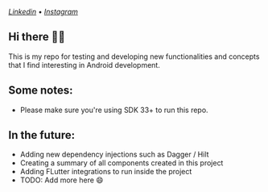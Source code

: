 [_Linkedin_](https://www.linkedin.com/in/andreduarteleite/) • [_Instagram_](https://www.instagram.com/andreduarteleite/)

## Hi there 👋🏻

This is my repo for testing and developing new functionalities and concepts that I find interesting in Android development.

## Some notes:
- Please make sure you're using SDK 33+ to run this repo.


## In the future:
- Adding new dependency injections such as Dagger / Hilt
- Creating a summary of all components created in this project
- Adding FLutter integrations to run inside the project
- TODO: Add more here 😄

<!--
**AndreDLeite/AndreDLeite** is a ✨ _special_ ✨ repository because its `README.md` (this file) appears on your GitHub profile.

Here are some ideas to get you started:

- 🔭 I’m currently working on ...
- 🌱 I’m currently learning ...
- 👯 I’m looking to collaborate on ...
- 🤔 I’m looking for help with ...
- 💬 Ask me about ...
- 📫 How to reach me: ...
- 😄 Pronouns: ...
- ⚡ Fun fact: ...
-->
